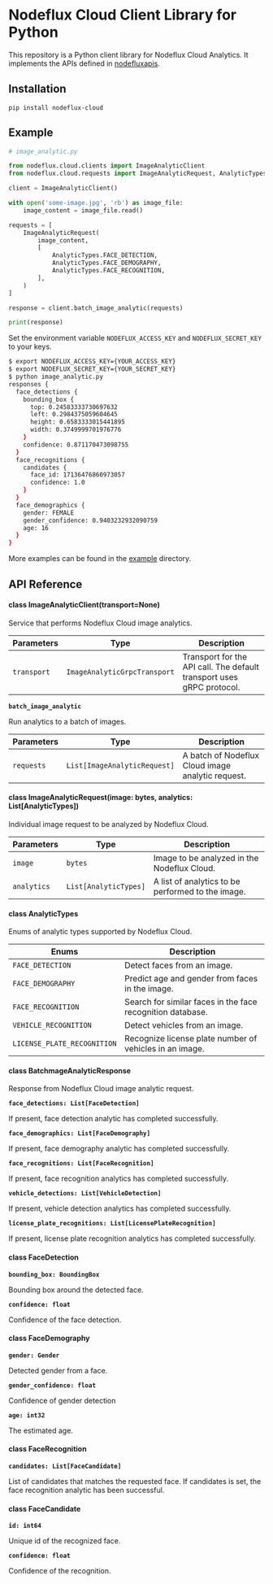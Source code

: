 # Nodeflux Cloud Client Library for Python

This repository is a Python client library for Nodeflux Cloud Analytics. It implements the APIs defined in [nodefluxapis](https://gitlab.com/nodefluxio/nodefluxapis).

## Installation

```
pip install nodeflux-cloud
```

## Example

```python
# image_analytic.py

from nodeflux.cloud.clients import ImageAnalyticClient
from nodeflux.cloud.requests import ImageAnalyticRequest, AnalyticTypes

client = ImageAnalyticClient()

with open('some-image.jpg', 'rb') as image_file:
    image_content = image_file.read()

requests = [
    ImageAnalyticRequest(
        image_content,
        [
            AnalyticTypes.FACE_DETECTION,
            AnalyticTypes.FACE_DEMOGRAPHY,
            AnalyticTypes.FACE_RECOGNITION,
        ],
    )
]

response = client.batch_image_analytic(requests)

print(response)
```

Set the environment variable `NODEFLUX_ACCESS_KEY` and `NODEFLUX_SECRET_KEY` to your keys.

```bash
$ export NODEFLUX_ACCESS_KEY={YOUR_ACCESS_KEY}
$ export NODEFLUX_SECRET_KEY={YOUR_SECRET_KEY}
$ python image_analytic.py
responses {
  face_detections {
    bounding_box {
      top: 0.24583333730697632
      left: 0.2984375059604645
      height: 0.6583333015441895
      width: 0.3749999701976776
    }
    confidence: 0.871170473098755
  }
  face_recognitions {
    candidates {
      face_id: 17136476860973057
      confidence: 1.0
    }
  }
  face_demographics {
    gender: FEMALE
    gender_confidence: 0.9403232932090759
    age: 16
  }
}
```

More examples can be found in the [example](example) directory.

## API Reference

#### class ImageAnalyticClient(transport=None)

Service that performs Nodeflux Cloud image analytics.

| Parameters  | Type                         | Description                                                           |
| ----------- | ---------------------------- | --------------------------------------------------------------------- |
| `transport` | `ImageAnalyticGrpcTransport` | Transport for the API call. The default transport uses gRPC protocol. |

**`batch_image_analytic`**

Run analytics to a batch of images.

| Parameters | Type                         | Description                                       |
| ---------- | ---------------------------- | ------------------------------------------------- |
| `requests` | `List[ImageAnalyticRequest]` | A batch of Nodeflux Cloud image analytic request. |

#### class ImageAnalyticRequest(image: bytes, analytics: List[AnalyticTypes])

Individual image request to be analyzed by Nodeflux Cloud.

| Parameters  | Type                  | Description                                       |
| ----------- | --------------------- | ------------------------------------------------- |
| `image`     | `bytes`               | Image to be analyzed in the Nodeflux Cloud.       |
| `analytics` | `List[AnalyticTypes]` | A list of analytics to be performed to the image. |

#### class AnalyticTypes

Enums of analytic types supported by Nodeflux Cloud.

| Enums                       | Description                                                |
| --------------------------- | ---------------------------------------------------------- |
| `FACE_DETECTION`            | Detect faces from an image.                                |
| `FACE_DEMOGRAPHY`           | Predict age and gender from faces in the image.            |
| `FACE_RECOGNITION`          | Search for similar faces in the face recognition database. |
| `VEHICLE_RECOGNITION`       | Detect vehicles from an image.                             |
| `LICENSE_PLATE_RECOGNITION` | Recognize license plate number of vehicles in an image.    |

#### class BatchmageAnalyticResponse

Response from Nodeflux Cloud image analytic request.

**`face_detections: List[FaceDetection]`**

If present, face detection analytic has completed successfully.

**`face_demographics: List[FaceDemography]`**

If present, face demography analytic has completed successfully.

**`face_recognitions: List[FaceRecognition]`**

If present, face recognition analytics has completed successfully.

**`vehicle_detections: List[VehicleDetection]`**

If present, vehicle detection analytics has completed successfully.

**`license_plate_recognitions: List[LicensePlateRecognition]`**

If present, license plate recognition analytics has completed successfully.

#### class FaceDetection

**`bounding_box: BoundingBox`**

Bounding box around the detected face.

**`confidence: float`**

Confidence of the face detection.

#### class FaceDemography

**`gender: Gender`**

Detected gender from a face.

**`gender_confidence: float`**

Confidence of gender detection

**`age: int32`**

The estimated age.

#### class FaceRecognition

**`candidates: List[FaceCandidate]`**

List of candidates that matches the requested face. If candidates is set, the face recognition analytic has been successful.

#### class FaceCandidate

**`id: int64`**

Unique id of the recognized face.

**`confidence: float`**

Confidence of the recognition.
